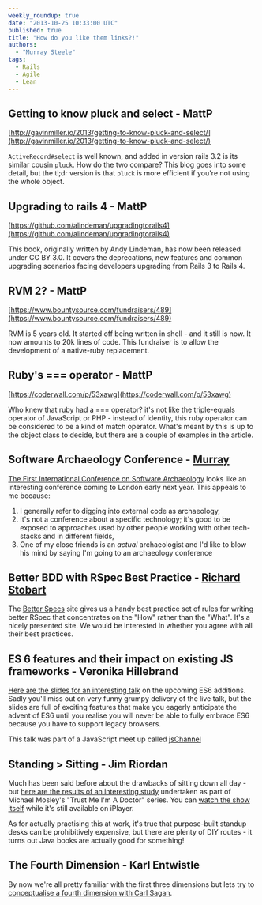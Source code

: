 ```yaml
---
weekly_roundup: true
date: "2013-10-25 10:33:00 UTC"
published: true
title: "How do you like them links?!"
authors:
  - "Murray Steele"
tags:
  - Rails
  - Agile
  - Lean
---
```


## Getting to know pluck and select - MattP

[http://gavinmiller.io/2013/getting-to-know-pluck-and-select/](http://gavinmiller.io/2013/getting-to-know-pluck-and-select/)

`ActiveRecord#select` is well known, and added in version rails 3.2 is its similar cousin `pluck`. How do the two compare? This blog goes into some detail, but the tl;dr version is that `pluck` is more efficient if you're not using the whole object.

## Upgrading to rails 4 - MattP

[https://github.com/alindeman/upgradingtorails4](https://github.com/alindeman/upgradingtorails4)

This book, originally written by Andy Lindeman, has now been released under CC BY 3.0. It covers the deprecations, new features and common upgrading scenarios facing developers upgrading from Rails 3 to Rails 4.

## RVM 2? - MattP

[https://www.bountysource.com/fundraisers/489](https://www.bountysource.com/fundraisers/489)

RVM is 5 years old.  It started off being written in shell - and it still is now. It now amounts to 20k lines of code. This fundraiser is to allow the development of a native-ruby replacement.

## Ruby's === operator - MattP

[https://coderwall.com/p/53xawg](https://coderwall.com/p/53xawg)

Who knew that ruby had a === operator? it's not like the triple-equals operator of JavaScript or PHP - instead of identity, this ruby operator can be considered to be a kind of match operator. What's meant by this is up to the object class to decide, but there are a couple of examples in the article.

## Software Archaeology Conference - [Murray](/people#murray-steele)

[The First International Conference on Software Archaeology](http://www.ticosa.org/) looks like an interesting conference coming to London early next year.  This appeals to me because:

  1. I generally refer to digging into external code as archaeology,
  2. It's not a conference about a specific technology; it's good to be exposed to approaches used by other people working with other tech-stacks and in different fields,
  3. One of my close friends is an *actual* archaeologist and I'd like to blow his mind by saying I'm going to an archaeology conference

## Better BDD with RSpec Best Practice - [Richard Stobart](/people#richard-stobart)

The [Better Specs](http://betterspecs.org) site gives us a handy best practice set of rules for writing better RSpec that concentrates on the "How" rather than the "What".  It's a nicely presented site.  We would be interested in whether you agree with all their best practices.

## ES 6 features and their impact on existing JS frameworks - Veronika Hillebrand

[Here are the slides for an interesting talk](http://bengillies.tiddlyspace.com/bags/bengillies_public/tiddlers/The%20Evolution%20of%20Web%20Frameworks_%20ES6%20and%20Beyond.pdf) on the upcoming ES6 additions. Sadly you'll miss out on very funny grumpy delivery of the live talk, but the slides are full of exciting features that make you eagerly anticipate the advent of ES6 until you realise you will never be able to fully embrace ES6 because you have to support legacy browsers.

This talk was part of a JavaScript meet up called [jsChannel](http://www.meetup.com/JSChannel-London/)

## Standing > Sitting - Jim Riordan

Much has been said before about the drawbacks of sitting down all day - but [here are the results of an interesting study](http://www.bbc.co.uk/news/magazine-24532996) undertaken as part of Michael Mosley's "Trust Me I'm A Doctor" series. You can [watch the show itself](http://www.bbc.co.uk/iplayer/episode/b03dwmf1/Trust_Me_Im_A_Doctor_Episode_2/) while it's still available on iPlayer.

As for actually practising this at work, it's true that purpose-built standup desks can be prohibitively expensive, but there are plenty of DIY routes - it turns out Java books are actually good for something!

## The Fourth Dimension - Karl Entwistle

By now we're all pretty familiar with the first three dimensions but lets try to [conceptualise a fourth dimension with Carl Sagan](http://www.youtube.com/watch?v=UnURElCzGc0).

